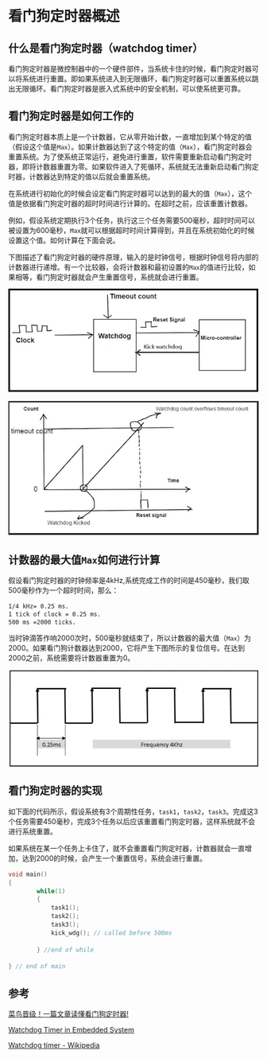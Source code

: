 # 看门狗定时器概述

## 什么是看门狗定时器（watchdog timer）

看门狗定时器是微控制器中的一个硬件部件，当系统卡住的时候，看门狗定时器可以将系统进行重置。即如果系统进入到无限循环，看门狗定时器可以重置系统以跳出无限循环。看门狗定时器是嵌入式系统中的安全机制，可以使系统更可靠。

## 看门狗定时器是如何工作的

看门狗定时器本质上是一个计数器，它从零开始计数，一直增加到某个特定的值（假设这个值是`Max`）。如果计数器达到了这个特定的值（`Max`），看门狗定时器会重置系统。为了使系统正常运行，避免进行重置，软件需要重新启动看门狗定时器，即将计数器重置为零。如果软件进入了死循环，系统就无法重新启动看门狗定时器，计数器达到特定的值以后就会重置系统。

在系统进行初始化的时候会设定看门狗定时器可以达到的最大的值（`Max`），这个值是依据看门狗定时器的超时时间进行计算的。在超时之前，应该重置计数器。

例如，假设系统定期执行3个任务，执行这三个任务需要500毫秒，超时时间可以被设置为600毫秒，`Max`就可以根据超时时间计算得到，并且在系统初始化的时候设置这个值。如何计算在下面会说。

下图描述了看门狗定时器的硬件原理，输入的是时钟信号，根据时钟信号将内部的计数器进行递增。有一个比较器，会将计数器和最初设置的`Max`的值进行比较，如果相等，看门狗定时器就会产生重置信号，系统就会进行重置。

![wdt_1](./看门狗定时器概述.assets/wdt_1.png)

![wdt_2](./看门狗定时器概述.assets/wdt_2.png)

## 计数器的最大值`Max`如何进行计算

假设看门狗定时器的时钟频率是4kHz,系统完成工作的时间是450毫秒，我们取500毫秒作为一个超时时间，那么：

```
1/4 kHz= 0.25 ms.
1 tick of clock = 0.25 ms. 
500 ms =2000 ticks.
```

当时钟滴答作响2000次时，500毫秒就结束了，所以计数器的最大值（`Max`）为2000。如果看门狗计数器达到2000，它将产生下图所示的复位信号。在达到2000之前，系统需要将计数器重置为0。

![wdt_3](./看门狗定时器概述.assets/wdt_3.png)

## 看门狗定时器的实现

如下面的代码所示，假设系统有3个周期性任务，`task1`，`task2`，`task3`。完成这3个任务需要450毫秒，完成3个任务以后应该重置看门狗定时器，这样系统就不会进行系统重置。

如果系统在某一个任务上卡住了，就不会重置看门狗定时器，计数器就会一直增加，达到2000的时候，会产生一个重置信号，系统会进行重置。

```C
void main()
{
        while(1)
        {
            task1();
            task2();
            task3();
            kick_wdg(); // called before 500ms

        } //end of while

} // end of main
```

## 参考

[菜鸟晋级！一篇文章读懂看门狗定时器!](https://www.sohu.com/a/206664755_464086)

[Watchdog Timer in Embedded System](https://www.embeddedtutor.com/2019/02/watchdog-timer-in-embedded-system.html)

[Watchdog timer - Wikipedia](https://en.wikipedia.org/wiki/Watchdog_timer)